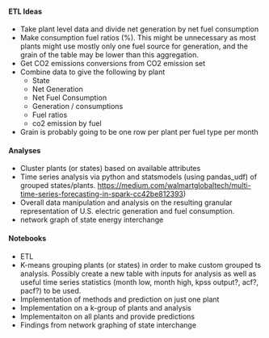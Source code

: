#### ETL Ideas  
- Take plant level data and divide net generation by net fuel consumption
- Make consumption fuel ratios (%).  This might be unnecessary as most plants might use mostly only one fuel source for generation, and the grain of the table may be lower than this aggregation.
- Get CO2 emissions conversions from CO2 emission set
- Combine data to give the following by plant
  - State
  - Net Generation
  - Net Fuel Consumption
  - Generation / consumptions
  - Fuel ratios
  - co2 emission by fuel
- Grain is probably going to be one row per plant per fuel type per month

#### Analyses
- Cluster plants (or states) based on available attributes
- Time series analysis via python and statsmodels (using pandas_udf) of grouped states/plants. https://medium.com/walmartglobaltech/multi-time-series-forecasting-in-spark-cc42be812393)
- Overall data manipulation and analysis on the resulting granular representation of U.S. electric generation and fuel consumption.
- network graph of state energy interchange

#### Notebooks
- ETL
- K-means grouping plants (or states) in order to make custom grouped ts analysis.  Possibly create a new table with inputs for analysis as well as useful time series statistics (month low, month high, kpss output?, acf?, pacf?) to be used.
- Implementation of methods and prediction on just one plant
- Implementation on a k-group of plants and analysis
- Implementaiton on all plants and provide predictions
- Findings from network graphing of state interchange
